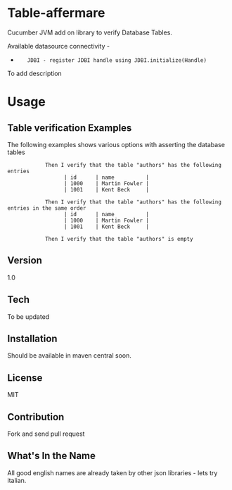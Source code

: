 Table-affermare
=========

Cucumber JVM add on library to verify Database Tables.

Available datasource connectivity -

*        JDBI - register JDBI handle using JDBI.initialize(Handle)

To add description


Usage
=========

Table verification Examples
-----

The following examples shows various options with asserting the database tables

                Then I verify that the table "authors" has the following entries
                      | id      | name          |
                      | 1000    | Martin Fowler |
                      | 1001    | Kent Beck     |

                Then I verify that the table "authors" has the following entries in the same order
                      | id      | name          |
                      | 1000    | Martin Fowler |
                      | 1001    | Kent Beck     |

                Then I verify that the table "authors" is empty


Version
----

1.0

Tech
-----------

To be updated

Installation
--------------
Should be available in maven central soon.

License
----

MIT

Contribution
------------

Fork and send pull request

What's In the Name
------

All good english names are already taken by other json libraries - lets try italian.

